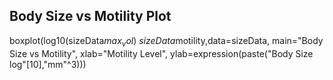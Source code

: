 ## Body Size vs Motility Plot ##

boxplot(log10(sizeData$max_vol)~sizeData$motility,data=sizeData, main="Body Size vs Motility", xlab="Motility Level", ylab=expression(paste("Body Size log"[10],"mm"^3)))
